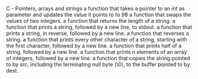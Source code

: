 C - Pointers, arrays and strings
a function that takes a pointer to an int as parameter and updates the value it points to to 98
a function that swaps the values of two integers.
a function that returns the length of a string.
a function that prints a string, followed by a new line, to stdout.
a function that prints a string, in reverse, followed by a new line.
a function that reverses a string.
a function that prints every other character of a string, starting with the first character, followed by a new line.
a function that prints half of a string, followed by a new line.
a function that prints n elements of an array of integers, followed by a new line.
a function that copies the string pointed to by src, including the terminating null byte (\0), to the buffer pointed to by dest.

